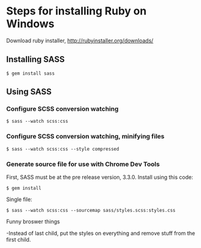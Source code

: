 # Steps for installing Ruby on Windows

Download ruby installer, http://rubyinstaller.org/downloads/

## Installing SASS

	$ gem install sass

## Using SASS

### Configure SCSS conversion watching

	$ sass --watch scss:css

### Configure SCSS conversion watching, minifying files

	$ sass --watch scss:css --style compressed

### Generate source file for use with Chrome Dev Tools

First, SASS must be at the pre release version, 3.3.0. Install using this code:

	$ gem install

Single file: 
	
	$ sass --watch scss:css --sourcemap sass/styles.scss:styles.css

	
	
Funny broswer things

-Instead of last child, put the styles on everything and remove stuff from the first child.